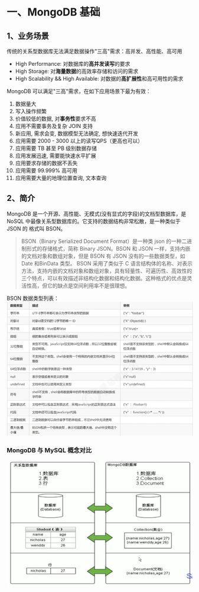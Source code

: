 # 一、MongoDB 基础

## 1、业务场景

传统的关系型数据库无法满足数据操作"三高"需求：高并发、高性能、高可用

- High Performance: 对数据库的**高并发读写**的要求
- High Storage: 对**海量数据**的高效率存储和访问的需求
- High Scalability && High Available: 对数据的**高扩展性**和高可用性的需求

MongoDB 可以满足"三高"需求，在如下应用场景下最为有效：

1. 数据量大
2. 写入操作频繁
3. 价值较低的数据, 对**事务性**要求不高
4. 应用不需要事务及复杂 JOIN 支持
5. 新应用, 需求会变, 数据模型无法确定, 想快速迭代开发
6. 应用需要 2000 - 3000 以上的读写QPS（更高也可以）
7. 应用需要 TB 甚至 PB 级别数据存储
8. 应用发展迅速, 需要能快速水平扩展
9. 应用要求存储的数据不丢失
10. 应用需要 99.999% 高可用
11. 应用需要大量的地理位置查询, 文本查询

## 2、简介

MongoDB 是一个开源、高性能、无模式(没有显式的字段)的文档型数据库，是 NoSQL 中最像关系型数据库的。它支持的数据结构非常松散，是一种类似于 JSON 的 格式叫 BSON。
> BSON（Binary Serialized Document Format）是一种类 json 的一种二进制形式的存储格式，简称 Binary JSON。BSON 和 JSON 一样，支持内嵌的文档对象和数组对象，但是 BSON 有 JSON 没有的一些数据类型，如 Date 和BinData 类型。 BSON 采用了类似于 C 语言结构体的名称、对表示方法，支持内嵌的文档对象和数组对象，具有轻量性、可遍历性、高效性的三个特点，可以有效描述非结构化数据和结构化数据。这种格式的优点是灵活性高，但它的缺点是空间利用率不是很理想。
> 
BSON 数据类型列表：
![image.png](/images/dev/middleware/mongo/datatype.png)

### MongoDB 与 MySQL 概念对比

![image.png](/images/dev/middleware/mongo/mongomysql.png)
